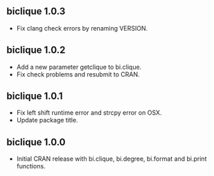biclique 1.0.3
--------------
* Fix clang check errors by renaming VERSION.

biclique 1.0.2
--------------
* Add a new parameter getclique to bi.clique.
* Fix check problems and resubmit to CRAN.

biclique 1.0.1
--------------
* Fix left shift runtime error and strcpy error on OSX.
* Update package title.

biclique 1.0.0
--------------
* Initial CRAN release with bi.clique, bi.degree, bi.format and bi.print functions.